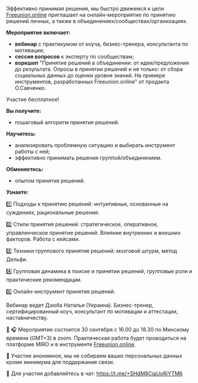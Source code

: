 Эффективно принимая решения, мы быстро движемся к цели
[Freeunion.online](https://freeunion.online) приглашает на онлайн-мероприятие по принятию решений личных, а также в объединениях/сообществах/организациях.

**Мероприятие включает:**
- **вебинар** с практикумом от коуча, бизнес-тренера, консультанта по мотивации;
- **сессия вопросов** к эксперту по сообществам;
- **воркшоп** "Принятие решений в объединении: от идеи/предложения до результата. Опросы в принятии решений и не только: от сбора социальных данных до оценки уровня знаний. На примере инструментов, разработанных Freeunion.online" от продакта О.Савченко.

Участие бесплатное!

**Вы получите:**
- пошаговый алгоритм принятия решений.

**Научитесь:**
- анализировать проблемную ситуацию и выбирать инструмент работы с ней;
- эффективно принимать решения группой/объединением.

**Обменяетесь:**
- опытом принятия решений.

**Узнаете:**

1️⃣ Подходы к принятию решений: интуитивные, основанные на суждениях, рациональные решения.

2️⃣ Стили принятия решений: стратегическое, оперативное, управленческое принятие решений. Влияние внутренних и внешних факторов. Работа с кейсами.

3️⃣ Техники группового принятия решений: мозговой штурм, метод Дельфи.

4️⃣ Групповая динамика в поиске и принятии решений, групповые роли и практические рекомендации.

5️⃣ Онлайн-инструмент принятия решений.

Вебинар ведет Дзюба Наталья (Украина). Бизнес-тренер, сертифицированный коуч, консультант по мотивации и аттестации, наставничеству.

🎤 🎧 Мероприятие состоится 30 сентября с 16.00 до 18.30 по Минскому времени (GMT+3) в zoom. Практическая работа будет проводиться на платформе MIRO и в инструменте [Freeunion.online](https://freeunion.online).

📌 Участие анонимное, мы не собираем ваших персональных данных кроме минимума для поддержания связи. 

📌 Для участия добавляйтесь в чат: https://t.me/+SHdM8CjaUoRiYTM6
